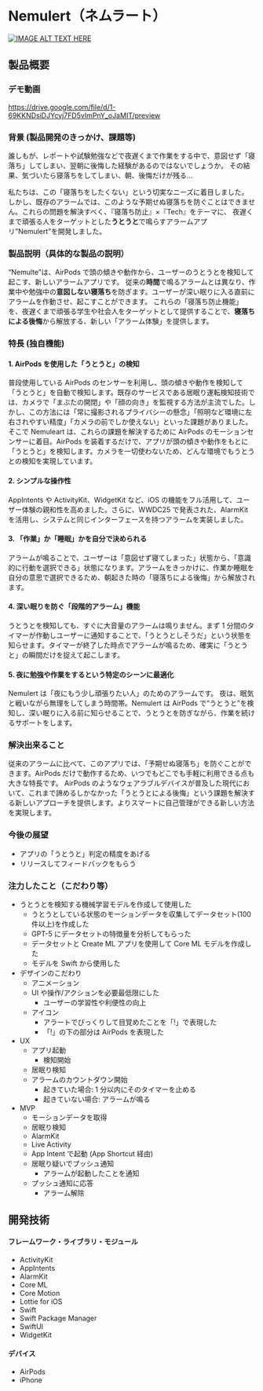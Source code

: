 # Nemulert（ネムラート）

[![IMAGE ALT TEXT HERE](https://jphacks.com/wp-content/uploads/2025/05/JPHACKS2025_ogp.jpg)](https://www.youtube.com/watch?v=lA9EluZugD8)

## 製品概要

### デモ動画

https://drive.google.com/file/d/1-69KKNDsiDJYcyj7FD5vImPnY_oJaMIT/preview

### 背景 (製品開発のきっかけ、課題等)

誰しもが、レポートや試験勉強などで夜遅くまで作業をする中で、意図せず「寝落ち」してしまい、翌朝に後悔した経験があるのではないでしょうか。
その結果、気づいたら寝落ちをしてしまい、朝、後悔だけが残る…

私たちは、この「寝落ちをしたくない」という切実なニーズに着目しました。 しかし、既存のアラームでは、このような予期せぬ寝落ちを防ぐことはできません。これらの問題を解決すべく、『寝落ち防止』×『Tech』をテーマに、 夜遅くまで頑張る人をターゲットとした**うとうと**で鳴らすアラームアプリ”Nemulert”を開発しました。

### 製品説明（具体的な製品の説明）

“Nemulte”は、AirPods で頭の傾きや動作から、ユーザーのうとうとを検知して起こす、新しいアラームアプリです。
従来の**時間**で鳴るアラームとは異なり、作業中や勉強中の**意図しない寝落ち**を防ぎます。ユーザーが深い眠りに入る直前にアラームを作動させ、起こすことができます。
これらの「寝落ち防止機能」を、夜遅くまで頑張る学生や社会人をターゲットとして提供することで、**寝落ちによる後悔**から解放する、新しい「アラーム体験」を提供します。

### 特長 (独自機能)

#### 1. AirPods を使用した「うとうと」の検知

普段使用している AirPods のセンサーを利用し、頭の傾きや動作を検知して「うとうと」を自動で検知します。既存のサービスである居眠り運転検知技術では、カメラで「まぶたの開閉」や「顔の向き」を監視する方法が主流でした。しかし、この方法には「常に撮影されるプライバシーの懸念」「照明など環境に左右されやすい精度」「カメラの前でしか使えない」といった課題がありました。
そこで Nemuleart は、これらの課題を解決するために AirPods のモーションセンサーに着目。AirPods を装着するだけで、アプリが頭の傾きや動作をもとに「うとうと」を検知します。カメラを一切使わないため、どんな環境でもうとうとの検知を実現しています。

#### 2. シンプルな操作性

AppIntents や ActivityKit、WidgetKit など、iOS の機能をフル活用して、ユーザー体験の親和性を高めました。さらに、WWDC25 で発表された、AlarmKit を活用し、システムと同じインターフェースを持つアラームを実装しました。

#### 3. 「作業」か「睡眠」かを自分で決められる

アラームが鳴ることで、ユーザーは「意図せず寝てしまった」状態から、「意識的に行動を選択できる」状態になります。アラームをきっかけに、作業か睡眠を自分の意思で選択できるため、朝起きた時の「寝落ちによる後悔」から解放されます。

#### 4. 深い眠りを防ぐ「段階的アラーム」機能

うとうとを検知しても、すぐに大音量のアラームは鳴りません。まず 1 分間のタイマーが作動しユーザーに通知することで、「うとうとしそうだ」という状態を知らせます。タイマーが終了した時点でアラームが鳴るため、確実に「うとうと」の瞬間だけを捉えて起こします。

#### 5. 夜に勉強や作業をするという特定のシーンに最適化

Nemulert は「夜にもう少し頑張りたい人」のためのアラームです。
夜は、眠気と戦いながら無理をしてしまう時間帯。Nemulert は AirPods で“うとうと”を検知し、深い眠りに入る前に知らせることで、うとうとを防ぎながら、作業を続けるサポートをします。

### 解決出来ること

従来のアラームに比べて、このアプリでは、「予期せぬ寝落ち」を防ぐことができます。AirPods だけで動作するため、いつでもどこでも手軽に利用できる点も大きな特長です。
AirPods のようなウェアラブルデバイスが普及した現代において、これまで諦めるしかなかった「うとうとによる後悔」という課題を解決する新しいアプローチを提供します。よりスマートに自己管理ができる新しい方法を実現します。

### 今後の展望

- アプリの「うとうと」判定の精度をあげる
- リリースしてフィードバックをもらう

### 注力したこと（こだわり等）

- うとうとを検知する機械学習モデルを作成して使用した
  - うとうとしている状態のモーションデータを収集してデータセット(100 件以上)を作成した
  - GPT-5 にデータセットの特徴量を分析してもらった
  - データセットと Create ML アプリを使用して Core ML モデルを作成した
  - モデルを Swift から使用した
- デザインのこだわり
  - アニメーション
  - UI や操作/アクションを必要最低限にした
    - ユーザーの学習性や利便性の向上
  - アイコン
    - アラートでびっくりして目覚めたことを「!」で表現した
    - 「!」の下の部分は AirPods を表現した
- UX
  - アプリ起動
    - 検知開始
  - 居眠り検知
  - アラームのカウントダウン開始
    - 起きていた場合: 1 分以内にそのタイマーを止める
    - 起きていない場合: アラームが鳴る
- MVP
  - モーションデータを取得
  - 居眠り検知
  - AlarmKit
  - Live Activity
  - App Intent で起動 (App Shortcut 経由)
  - 居眠り疑いでプッシュ通知
    - アラームが起動したことを通知
  - プッシュ通知に応答
    - アラーム解除

## 開発技術

#### フレームワーク・ライブラリ・モジュール

- ActivityKit
- AppIntents
- AlarmKit
- Core ML
- Core Motion
- Lottie for iOS
- Swift
- Swift Package Manager
- SwiftUI
- WidgetKit

#### デバイス

- AirPods
- iPhone
